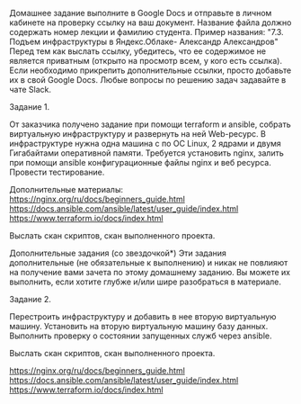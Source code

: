 Домашнее задание выполните в Google Docs и отправьте в личном кабинете на проверку ссылку на ваш документ.
Название файла должно содержать номер лекции и фамилию студента. Пример названия: "7.3. Подъем инфраструктуры в Яндекс.Облаке- Александр Александров"
Перед тем как выслать ссылку, убедитесь, что ее содержимое не является приватным (открыто на просмотр всем, у кого есть ссылка). Если необходимо прикрепить дополнительные ссылки, просто добавьте их в свой Google Docs.
Любые вопросы по решению задач задавайте в чате Slack.
 
Задание 1.

От заказчика получено задание при помощи terraform и ansible, собрать виртуальную инфраструктуру и развернуть на ней Web-ресурс. В инфраструктуре нужна одна машина с по ОС Linux, 2 ядрами и двумя Гигабайтами оперативной памяти. Требуется установить nginx, залить при помощи ansible конфигурационные файлы nginx и веб ресурса. Провести тестирование. 

Дополнительные материалы: 
https://nginx.org/ru/docs/beginners_guide.html
https://docs.ansible.com/ansible/latest/user_guide/index.html
https://www.terraform.io/docs/index.html

Выслать скан скриптов, скан выполненного проекта.

Дополнительные задания (со звездочкой*)
Эти задания дополнительные (не обязательные к выполнению) и никак не повлияют на получение вами зачета по этому домашнему заданию. Вы можете их выполнить, если хотите глубже и/или шире разобраться в материале.
 
Задание 2.

Перестроить инфраструктуру и добавить в нее вторую виртуальную машину. Установить на вторую виртуальную машину базу данных. Выполнить проверку о состоянии запущенных служб через ansible.


Выслать скан скриптов, скан выполненного проекта.

https://nginx.org/ru/docs/beginners_guide.html
https://docs.ansible.com/ansible/latest/user_guide/index.html
https://www.terraform.io/docs/index.html

